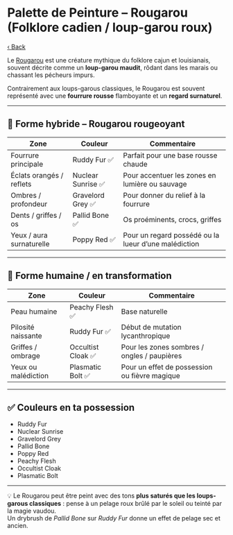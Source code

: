 # Palette de Peinture – Rougarou (Folklore cadien / loup-garou roux)

[‹ Back](../index.md)

Le [Rougarou](https://en.wikipedia.org/wiki/Rougarou) est une créature mythique du folklore cajun et louisianais, souvent décrite comme un **loup-garou maudit**, rôdant dans les marais ou chassant les pécheurs impurs.

Contrairement aux loups-garous classiques, le Rougarou est souvent représenté avec une **fourrure rousse** flamboyante et un **regard surnaturel**.

---

## 🐺 Forme hybride – Rougarou rougeoyant

| Zone                     | Couleur            | Commentaire                                          |
| ------------------------ | ------------------ | ---------------------------------------------------- |
| Fourrure principale      | Ruddy Fur ✅       | Parfait pour une base rousse chaude                  |
| Éclats orangés / reflets | Nuclear Sunrise ✅ | Pour accentuer les zones en lumière ou sauvage       |
| Ombres / profondeur      | Gravelord Grey ✅  | Pour donner du relief à la fourrure                  |
| Dents / griffes / os     | Pallid Bone ✅     | Os proéminents, crocs, griffes                       |
| Yeux / aura surnaturelle | Poppy Red ✅       | Pour un regard possédé ou la lueur d’une malédiction |

---

## 👤 Forme humaine / en transformation

| Zone                | Couleur            | Commentaire                                   |
| ------------------- | ------------------ | --------------------------------------------- |
| Peau humaine        | Peachy Flesh ✅    | Base naturelle                                |
| Pilosité naissante  | Ruddy Fur ✅       | Début de mutation lycanthropique              |
| Griffes / ombrage   | Occultist Cloak ✅ | Pour les zones sombres / ongles / paupières   |
| Yeux ou malédiction | Plasmatic Bolt ✅  | Pour un effet de possession ou fièvre magique |

---

## ✅ Couleurs en ta possession

- Ruddy Fur
- Nuclear Sunrise
- Gravelord Grey
- Pallid Bone
- Poppy Red
- Peachy Flesh
- Occultist Cloak
- Plasmatic Bolt

---

💡 Le Rougarou peut être peint avec des tons **plus saturés que les loups-garous classiques** : pense à un pelage roux brûlé par le soleil ou teinté par la magie vaudou.  
Un drybrush de _Pallid Bone_ sur _Ruddy Fur_ donne un effet de pelage sec et ancien.
